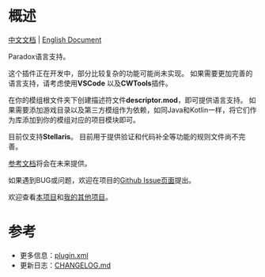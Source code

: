 # 概述

[中文文档](README.md) | [English Document](README_en.md)

Paradox语言支持。

这个插件正在开发中，部分比较复杂的功能可能尚未实现。
如果需要更加完善的语言支持，请考虑使用**VSCode** 以及**CWTools**插件。

在你的模组根文件夹下创建描述符文件**descriptor.mod**，即可提供语言支持。
如果需要添加游戏目录以及第三方模组作为依赖，如同Java和Kotlin一样，将它们作为库添加到你的模组对应的项目模块即可。

目前仅支持**Stellaris**。
目前用于提供验证和代码补全等功能的规则文件尚不完善。

[参考文档](https://dragonknightofbreeze.github.io/paradox-language-support)将会在未来提供。

如果遇到BUG或问题，欢迎在项目的[Github Issue页面](https://github.com/DragonKnightOfBreeze/Paradox-Language-Support/issues)提出。

欢迎查看[本项目](https://github.com/DragonKnightOfBreeze/Paradox-Language-Support)和[我的其他项目](https://github.com/DragonKnightOfBreeze?tab=repositories)。

# 参考

* 更多信息：[plugin.xml](src/main/resources/META-INF/plugin.xml)
* 更新日志：[CHANGELOG.md](CHANGELOG.md)
